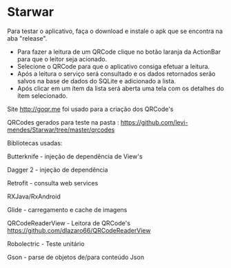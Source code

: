 # Starwar

Para testar o aplicativo, faça o download e instale o apk que se encontra na aba "release".

- Para fazer a leitura de um QRCode clique no botão laranja da ActionBar para que o leitor seja acionado.
- Selecione o QRCode para que o aplicativo consiga efetuar a leitura.
- Após a leitura o serviço será consultado e os dados retornados serão salvos na base de dados do SQLite e adicionado a lista.
- Após clicar em um ítem da lista será aberta uma tela com os detalhes do ítem selecionado.


Site http://goqr.me foi usado para a criação dos QRCode's


QRCodes gerados para teste na pasta : https://github.com/levi-mendes/Starwar/tree/master/qrcodes



Bibliotecas usadas:

Butterknife - injeção de dependência de View's

Dagger 2    - injeção de dependência

Retrofit    - consulta web services

RXJava/RxAndroid

Glide       - carregamento e cache de imagens

QRCodeReaderView  - Leitora de QRCode's https://github.com/dlazaro66/QRCodeReaderView

Robolectric       - Teste unitário

Gson              - parse de objetos de/para conteúdo Json